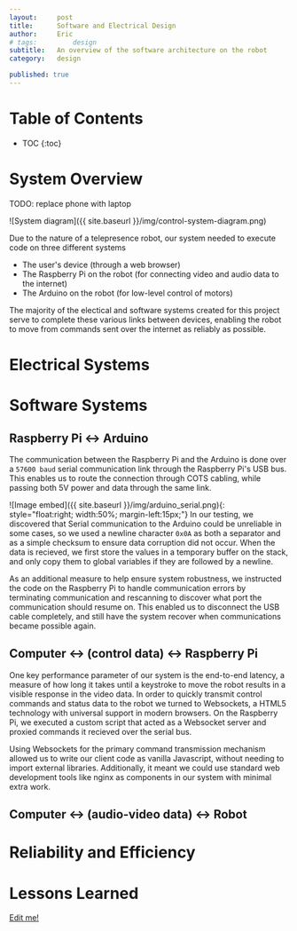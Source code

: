 ```yaml
---
layout:     post
title:      Software and Electrical Design
author:     Eric
# tags: 		design
subtitle:  	An overview of the software architecture on the robot
category:   design

published: true
---
```

<!-- Start Writing Below in Markdown -->

<!-- Table of Contents -->

# Table of Contents
* TOC
{:toc}

# System Overview

TODO: replace phone with laptop

![System diagram]({{ site.baseurl }}/img/control-system-diagram.png)

Due to the nature of a telepresence robot, our system needed to execute code on three different systems
- The user's device (through a web browser)
- The Raspberry Pi on the robot (for connecting video and audio data to the internet)
- The Arduino on the robot (for low-level control of motors)

The majority of the electical and software systems created for this project serve to complete these various links between devices, enabling the robot to move from commands sent over the internet as reliably as possible.

# Electrical Systems

# Software Systems

## Raspberry Pi <-> Arduino

The communication between the Raspberry Pi and the Arduino is done over a `57600 baud` serial communication link through the Raspberry Pi's USB bus. This enables us to route the connection through COTS cabling, while passing both 5V power and data through the same link. 

![Image embed]({{ site.baseurl }}/img/arduino_serial.png){: style="float:right; width:50%; margin-left:15px;"}
In our testing, we discovered that Serial communication to the Arduino could be unreliable in some cases, so we used a newline character `0x0A` as both a separator and as a simple checksum to ensure data corruption did not occur. When the data is recieved, we first store the values in a temporary buffer on the stack, and only copy them to global variables if they are followed by a newline. 


As an additional measure to help ensure system robustness, we instructed the code on the Raspberry Pi to handle communication errors by terminating communication and rescanning to discover what port the communication should resume on. This enabled us to disconnect the USB cable completely, and still have the system recover when communications became possible again.


## Computer <-> (control data) <-> Raspberry Pi

One key performance parameter of our system is the end-to-end latency, a measure of how long it takes until a keystroke to move the robot results in a visible response in the video data. In order to quickly transmit control commands and status data to the robot we turned to Websockets, a HTML5 technology with universal support in modern browsers. On the Raspberry Pi, we executed a custom script that acted as a Websocket server and proxied commands it recieved over the serial bus. 

Using Websockets for the primary command transmission mechanism allowed us to write our client code as vanilla Javascript, without needing to import external libraries. Additionally, it meant we could use standard web development tools like nginx as components in our system with minimal extra work.

## Computer <-> (audio-video data) <-> Robot

# Reliability and Efficiency

# Lessons Learned

[Edit me!](https://github.com/HALtheWise/eye-robot-website/tree/master/_posts)




<!-- [Link to Google](https://www.google.com) -->
<!-- ![Image embed]({{ site.baseurl }}/img/Logo_Fairy_Tail_right.png) -->
